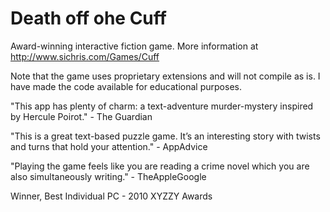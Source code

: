 # Death off ohe Cuff

Award-winning interactive fiction game. More information at http://www.sichris.com/Games/Cuff

Note that the game uses proprietary extensions and will not compile as is. I have made the code available for educational purposes.

"This app has plenty of charm: a text-adventure murder-mystery inspired by Hercule Poirot." - The Guardian

"This is a great text-based puzzle game. It’s an interesting story with twists and turns that hold your attention." - AppAdvice

"Playing the game feels like you are reading a crime novel which you are also simultaneously writing." - TheAppleGoogle

Winner, Best Individual PC - 2010 XYZZY Awards
